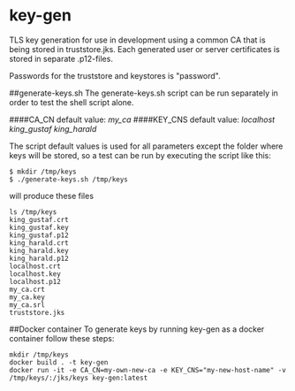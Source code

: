 # key-gen

TLS key generation for use in development using a common CA that is being stored in truststore.jks.
Each generated user or server certificates is stored in separate .p12-files.

Passwords for the truststore and keystores is "password".

##generate-keys.sh
The generate-keys.sh script can be run separately in order to test the shell script alone.

####CA_CN
default value: _my_ca_
####KEY_CNS
default value: _localhost king_gustaf king_harald_

The script default values is used for all parameters except the folder where keys will be stored, 
so a test can be run by executing the script like this:
```
$ mkdir /tmp/keys
$ ./generate-keys.sh /tmp/keys
```
will produce these files
```
ls /tmp/keys
king_gustaf.crt
king_gustaf.key
king_gustaf.p12
king_harald.crt
king_harald.key
king_harald.p12
localhost.crt
localhost.key
localhost.p12
my_ca.crt
my_ca.key
my_ca.srl
truststore.jks
```

##Docker container
To generate keys by running key-gen as a docker container follow these steps: 
```
mkdir /tmp/keys
docker build . -t key-gen
docker run -it -e CA_CN=my-own-new-ca -e KEY_CNS="my-new-host-name" -v /tmp/keys/:/jks/keys key-gen:latest
```